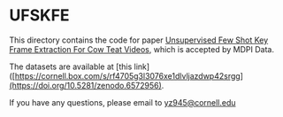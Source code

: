 # UFSKFE

This directory contains the code for paper [Unsupervised Few Shot Key Frame Extraction For Cow Teat Videos](https://www.mdpi.com/2076-2615/), which is accepted by MDPI Data.

The datasets are available at [this link]([https://cornell.box.com/s/rf4705g3l3076xe1dlvljazdwp42srgg](https://doi.org/10.5281/zenodo.6572956).

If you have any questions, please email to yz945@cornell.edu
